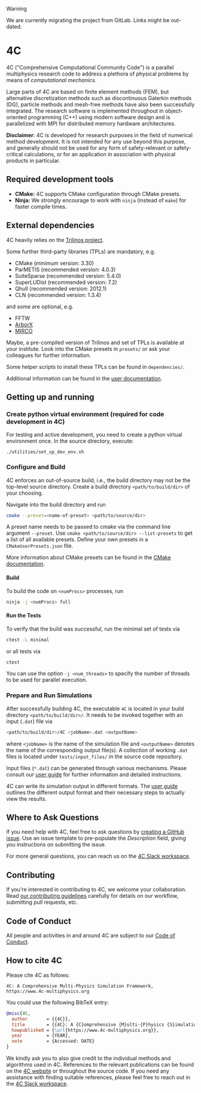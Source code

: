 > [!WARNING]
> We are currently migrating the project from GitLab. Links might be out-dated.

# 4C

4C ("Comprehensive Computational Community Code") is a parallel multiphysics research code
to address a plethora of physical problems by means of _computational mechanics_.

Large parts of 4C are based on finite element methods (FEM),
but alternative discretization methods such as discontinuous Galerkin methods (DG),
particle methods and mesh-free methods have also been successfully integrated.
The research software is implemented throughout in object-oriented programming (C++)
using modern software design and is parallelized with MPI for distributed memory hardware architectures.

**Disclaimer**: 4C is developed for research purposes in the field of numerical method development.
It is not intended for any use beyond this purpose, and generally should not be used for any form of
safety-relevant or safety-critical calculations,
or for an application in association with physical products in particular.

## Required development tools

- **CMake:** 4C supports CMake configuration through CMake presets.
- **Ninja:** We strongly encourage to work with `ninja` (instead of `make`) for faster compile times.

## External dependencies

4C heavily relies on the [Trilinos project](https://trilinos.github.io).

Some further third-party libraries (TPLs) are mandatory, e.g.

- CMake (minimum version: 3.30)
- ParMETIS (recommended version: 4.0.3)
- SuiteSparse (recommended version: 5.4.0)
- SuperLUDist (recommended version: 7.2)
- Qhull (recommended version: 2012.1)
- CLN (recommended version: 1.3.4)

and some are optional, e.g.

- FFTW
- [ArborX](https://github.com/arborx/ArborX)
- [MIRCO](https://github.com/imcs-compsim/MIRCO/)

Maybe, a pre-compiled version of Trilinos and set of TPLs is available at your institute.
Look into the CMake presets in `presets/` or ask your colleagues for further information.

Some helper scripts to install these TPLs can be found in `dependencies/`.

Additional information can be found in
the [user documentation](https://baci.pages.gitlab.lrz.de/baci/readthedocs/4Csetup.html#external-dependencies).

## Getting up and running

### Create python virtual environment (required for code development in 4C)

For testing and active development, you need to create a python virtual environment once.
In the source directory,
execute:

```
./utilities/set_up_dev_env.sh
```

### Configure and Build

4C enforces an out-of-source build, i.e., the build directory may not be the top-level source directory.
Create a build directory `<path/to/build/dir>` of your choosing.

Navigate into the build directory and run

```bash
cmake --preset=<name-of-preset> <path/to/source/dir>
```

A preset name needs to be passed to cmake via the command line argument `--preset`.
Use `cmake <path/to/source/dir> --list-presets` to get a list of all available presets.
Define your own presets in a `CMakeUserPresets.json` file.

More information about CMake presets can be found in the [CMake documentation](https://cmake.org/cmake/help/latest/manual/cmake-presets.7.html).

#### Build

To build the code on `<numProcs>` processes, run

```bash
ninja -j <numProcs> full
```

#### Run the Tests

To verify that the build was successful, run the minimal set of tests via

```bash
ctest -L minimal
```

or all tests via

```bash
ctest
```

You can use the option `-j <num_threads>` to specify the number of threads to be used for parallel execution.

### Prepare and Run Simulations

After successfully building 4C, the executable `4C` is located in your build directory `<path/to/build/dir>/`.
It needs to be invoked together with an input (`.dat`) file via

```bash
<path/to/build/dir>/4C <jobName>.dat <outputName>
```

where `<jobName>` is the name of the simulation file and `<outputName>` denotes the name of the corresponding output
file(s).
A collection of working `.dat` files is located under `tests/input_files/` in the source code repository.

Input files (`*.dat`) can be generated through various mechanisms.
Please consult our [user guide](https://baci.pages.gitlab.lrz.de/baci/readthedocs/index.html) for further information and detailed instructions.

4C can write its simulation output in different formats.
The [user guide](https://baci.pages.gitlab.lrz.de/baci/readthedocs/index.html) outlines the different output format and their necessary steps to actually view the results.

## Where to Ask Questions

If you need help with 4C, feel free to ask questions
by [creating a GitHub issue](https://github.com/4C-multiphysics/4C/issues). Use an issue template to pre-populate the *Description* field, giving you instructions on submitting the issue.

For more general questions, you can reach us on the [4C Slack workspace](https://join.slack.com/t/4c-multiphysics/shared_invite/zt-1oi61jgdd-5tZuHku3Tb_BH5UBgojbpQ).

## Contributing

If you're interested in contributing to 4C, we welcome your collaboration.
Read [our contributing guidelines](https://github.com/4C-multiphysics/4C/blob/main/CONTRIBUTING.md) carefully for details on
our workflow, submitting pull requests, etc.

## Code of Conduct

All people and activities in and around 4C are subject to our [Code of Conduct](https://github.com/4C-multiphysics/4C/blob/main/CODE_OF_CONDUCT.md).

## How to cite 4C

Please cite 4C as follows:

```
4C: A Comprehensive Multi-Physics Simulation Framework, https://www.4c-multiphysics.org
```

You could use the following BibTeX entry:

```bibtex
@misc{4C,
  author       = {{4C}},
  title        = {{4C}: A {C}omprehensive {M}ulti-{P}hysics {S}imulation {F}ramework},
  howpublished = {\url{https://www.4c-multiphysics.org}},
  year         = {YEAR},
  note         = {Accessed: DATE}
}
```

We kindly ask you to also give credit to the individual methods and algorithms used in 4C.
References to the relevant publications can be found on the [4C website](https://4c-multiphysics.org) or throughout the source code.
If you need any assistance with finding suitable references,
please feel free to reach out in the [4C Slack workspace](https://join.slack.com/t/4c-multiphysics/shared_invite/zt-1oi61jgdd-5tZuHku3Tb_BH5UBgojbpQ).

